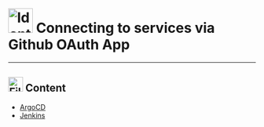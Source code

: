 # <img src="https://raw.githubusercontent.com/Tarikul-Islam-Anik/Telegram-Animated-Emojis/main/Objects/Identification%20Card.webp" alt="Identification Card" width="50" height="50" /> Connecting to services via Github OAuth App

---

## <img src="https://raw.githubusercontent.com/Tarikul-Islam-Anik/Telegram-Animated-Emojis/main/Objects/File%20Folder.webp" alt="File Folder" width="30" height="30" /> Content

- [ArgoCD](./argocd.md)
- [Jenkins](./jenkins.md)
